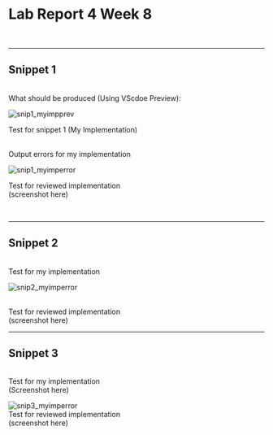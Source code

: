 # Lab Report 4 Week 8

<br>

---
## Snippet 1

<br>
What should be produced (Using VScdoe Preview):

![snip1_myimpprev](https://user-images.githubusercontent.com/97699019/155816432-99162584-767e-45b4-811f-9a9a85eabe7b.png)

Test for snippet 1 (My Implementation)
<br>




<br>
Output errors for my implementation

<br>

![snip1_myimperror](https://user-images.githubusercontent.com/97699019/155818672-0583553e-6743-44cf-9792-39d59e2dc32d.png)



Test for reviewed implementation
<br>
(screenshot here)


<br>

---
## Snippet 2

<br>
Test for my implementation
<br>

![snip2_myimperror](https://user-images.githubusercontent.com/97699019/155818687-f15a8c25-a46c-41c1-a549-e45848d2505a.png)

<br>
Test for reviewed implementation
<br>
(screenshot here)

---
## Snippet 3
<br>
Test for my implementation
<br>
(Screenshot here)

![snip3_myimperror](https://user-images.githubusercontent.com/97699019/155818695-c0a15b67-5b08-434d-8eb1-4c29ed908480.png)
<br>
Test for reviewed implementation
<br>
(screenshot here)

